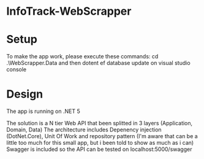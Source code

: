 # InfoTrack-WebScrapper

# Setup
To make the app work, please execute these commands: cd .\WebScrapper.Data and then dotent ef database update on visual studio console

# Design
The app is running on .NET 5

The solution  is a N tier Web API that been splitted in 3 layers (Application, Domain, Data)
The architecture includes Depenency injection (DotNet.Core), Unit Of Work and repository pattern (I'm aware that can be a little too much for this small app, but i been told to show as much as i can)
Swagger is included so the API can be tested on localhost:5000/swagger
